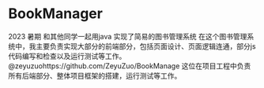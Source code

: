 # BookManager
2023 暑期 和其他同学一起用java 实现了简易的图书管理系统 在这个图书管理系统中，我主要负责实现大部分的前端部分，包括页面设计、页面逻辑连通，部分js代码编写和检查以及运行测试等工作。
@zeyuzuohttps://github.com/ZeyuZuo/BookManage 这位在项目工程中负责所有后端部分、整体项目框架的搭建，运行测试等工作。
